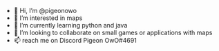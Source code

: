 - 👋 Hi, I’m @pigeonowo
- 👀 I’m interested in maps
- 🌱 I’m currently learning python and java
- 💞️ I’m looking to collaborate on small games or applications with maps
- 📫 reach me on Discord Pigeon OwO#4691

<!---
pigeonowo/pigeonowo is a ✨ special ✨ repository because its `README.md` (this file) appears on your GitHub profile.
You can click the Preview link to take a look at your changes.
--->
